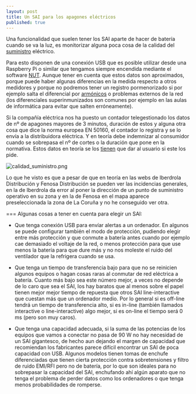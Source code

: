 ```yaml
---
layout: post
title: Un SAI para los apagones eléctricos
published: true
---
```


Una funcionalidad que suelen tener los SAI aparte de hacer de batería cuando se va la luz, es monitorizar alguna poca cosa de la calidad del [suministro](https://en.wikipedia.org/wiki/Electric_power_quality) eléctrico. 

Para esto disponen de una conexión USB que es posible utilizar desde una Raspberry Pi o similar que tengamos siempre encendida mediante el software [NUT](http://2tazasdelinux.blogspot.com.es/2015/11/moniitorizando-nuestro-sai-con-nut.html). Aunque tener en cuenta que estos datos son aproximados, porque puede haber algunas diferencias en la medida respecto a otros medidores y porque no podremos tener un registro pormenorizado si por ejemplo salta el diferencial por [armónicos](http://quintoarmonico.es/2010/11/09/38-calidad-de-red-%c2%bfque-son-los-armonicos/) o problemas externos de la red (los diferenciales superinmunizados son comunes por ejemplo en las aulas de informática para evitar que salten erróneamente).

Si la compañía eléctrica nos ha puesto un contador telegestionado los datos de nº de apagones mayores de 3 minutos, duración de estos y alguna otra cosa que dice la norma europea EN 50160, el contador lo registra y se lo envía a la distribuidora eléctrica. Y en teoría debe indemnizar al consumidor cuando se sobrepasa el nº de cortes o la duración que pone en la normativa. Estos datos en teoría se los [tienen](http://automata.cps.unizar.es/bibliotecaschneider/BT/Calidad/Calidad_de_Energia.pdf#page=28) que dar al usuario si este los pide. 

![calidad_suministro.png]({{site.baseurl}}/images/calidad_suministro.png)


Lo que he visto es que a pesar de que en teoría en las webs de Iberdrola Distribución y Fenosa Distribución se pueden ver las incidencias generales, en la de Iberdrola da error al poner la dirección de un punto de suministro operativo en su zona y en la de Fenosa en el mapa aparece preseleccionada la zona de La Coruña y no he conseguido ver otra.

=== Algunas cosas a tener en cuenta para elegir un SAI:

* Que tenga conexión USB para envíar alertas a un ordenador. En algunos se puede configurar también el modo de protección, pudiendo elegir entre más protección y que conmute a batería antes cuando por ejemplo cae demasiado el voltaje de la red, o menos protección para que use menos la batería para que dure más y no nos moleste el ruido del ventilador que la refrigera cuando se usa.

* Que tenga un tiempo de transferencia bajo para que no se reinicien algunos equipos o hagan cosas raras al conmutar de red eléctrica a batería. Cuanto más bajo sea este número mejor, a veces no depende de lo caro que sea el SAI, los hay baratos que al menos sobre el papel tienen mejor mejor tiempo de repuesta que otros SAI line-interactive que cuestan más que un ordenador medio. Por lo general si es off-line tendrá un tiempo de transferencia alto, si es in-line (también llamados interactive o line-interactive) algo mejor, si es on-line el tiempo será 0 ms (pero son muy caros).

* Que tenga una capacidad adecuada, si la suma de las potencias de los equipos que vamos a conectar no pasa de 90 W no hay necesidad de un SAI gigantesco, de hecho aun dejando el margen de capacidad que recomiendan los fabricantes parece difícil encontrar un SAI de poca capacidad con USB. Algunos modelos tienen tomas de enchufe diferenciadas que tienen cierta protección contra sobretensiones y filtro de ruido EMI/RFI pero no de batería, por lo que son ideales para no sobrepasar la capacidad del SAI, enchufando ahí algún aparato que no tenga el problema de perder datos como los ordenadores o que tenga menos probabilidades de romperse.
